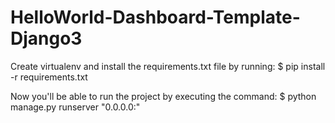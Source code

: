 # HelloWorld-Dashboard-Template-Django3

Create virtualenv and install the requirements.txt file by running:
$ pip install -r requirements.txt

Now you'll be able to run the project by executing the command:
$ python manage.py runserver "0.0.0.0:<port>"

